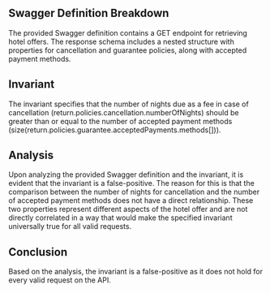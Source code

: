 ## Swagger Definition Breakdown
The provided Swagger definition contains a GET endpoint for retrieving hotel offers. The response schema includes a nested structure with properties for cancellation and guarantee policies, along with accepted payment methods.

## Invariant
The invariant specifies that the number of nights due as a fee in case of cancellation (return.policies.cancellation.numberOfNights) should be greater than or equal to the number of accepted payment methods (size(return.policies.guarantee.acceptedPayments.methods[])).

## Analysis
Upon analyzing the provided Swagger definition and the invariant, it is evident that the invariant is a false-positive. The reason for this is that the comparison between the number of nights for cancellation and the number of accepted payment methods does not have a direct relationship. These two properties represent different aspects of the hotel offer and are not directly correlated in a way that would make the specified invariant universally true for all valid requests.

## Conclusion
Based on the analysis, the invariant is a false-positive as it does not hold for every valid request on the API.
